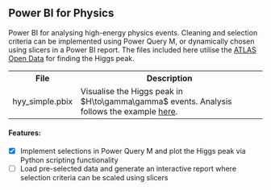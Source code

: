 ## Power BI for Physics

Power BI for analysing high-energy physics events. Cleaning and selection criteria can be implemented using Power Query M, or dynamically chosen using slicers in a Power BI report.
The files included here utilise the [ATLAS Open Data](https://opendata.atlas.cern/) for finding the Higgs peak.

<table>
  <tr>
    <th> File </th>
    <th> Description </th>
  </tr>
  <tr>
    <td> hyy_simple.pbix </td>
    <td> Visualise the Higgs peak in $H\to\gamma\gamma$ events. Analysis follows the example <a href="https://github.com/atlas-outreach-data-tools/notebooks-collection-opendata/blob/master/13-TeV-examples/uproot_python/HyyAnalysis.ipynb">here</a>. </td>
  </tr>
</table>

#### Features:
- [x] Implement selections in Power Query M and plot the Higgs peak via Python scripting functionality
- [ ] Load pre-selected data and generate an interactive report where selection criteria can be scaled using slicers
